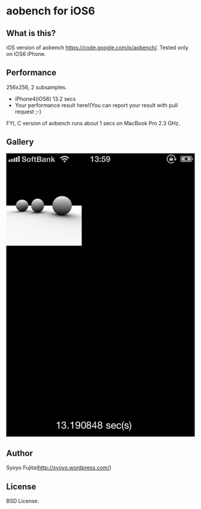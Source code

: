 aobench for iOS6
================

What is this?
-------------

iOS version of aobench https://code.google.com/p/aobench/.
Tested only on iOS6 iPhone.

Performance
-----------

256x256, 2 subsamples.

* iPhone4(iOS6) 13.2 secs
* Your performance result here!(You can report your result with pull request ;-)

FYI, C version of aobench runs about 1 secs on MacBook Pro 2.3 GHz.

Gallery
-------

![aobench_iphone4](https://github.com/syoyo/aobench-ios/raw/master/aobench_iphone4.png)

Author
------

Syoyo Fujita(http://syoyo.wordpress.com/)

License
-------

BSD License.

